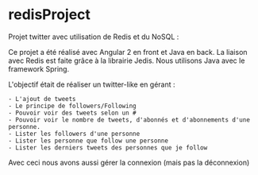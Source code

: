 # redisProject

Projet twitter avec utilisation de Redis et du NoSQL :

Ce projet a été réalisé avec Angular 2 en front et Java en back. La liaison avec Redis est faite grâce à la librairie Jedis. Nous utilisons 
Java avec le framework Spring.

L'objectif était de réaliser un twitter-like en gérant :

	- L'ajout de tweets
	- Le principe de followers/Following
	- Pouvoir voir des tweets selon un #
	- Pouvoir voir le nombre de tweets, d'abonnés et d'abonnements d'une personne.
	- Lister les followers d'une personne
	- Lister les personne que follow une personne
	- Lister les derniers tweets des personnes que je follow

Avec ceci nous avons aussi gérer la connexion (mais pas la déconnexion)	

